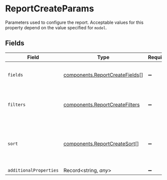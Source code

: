 # ReportCreateParams

Parameters used to configure the report. Acceptable values for
this property depend on the value specified for `model`.


## Fields

| Field                                                                            | Type                                                                             | Required                                                                         | Description                                                                      | Example                                                                          |
| -------------------------------------------------------------------------------- | -------------------------------------------------------------------------------- | -------------------------------------------------------------------------------- | -------------------------------------------------------------------------------- | -------------------------------------------------------------------------------- |
| `fields`                                                                         | [components.ReportCreateFields](../../models/components/reportcreatefields.md)[] | :heavy_minus_sign:                                                               | A list of fields for the report.                                                 | [<br/>"id",<br/>"external_identifier"<br/>]                                      |
| `filters`                                                                        | [components.ReportCreateFilters](../../models/components/reportcreatefilters.md) | :heavy_minus_sign:                                                               | The filters for the report.                                                      | {<br/>"status": [<br/>"authorization_failed"<br/>]<br/>}                         |
| `sort`                                                                           | [components.ReportCreateSort](../../models/components/reportcreatesort.md)[]     | :heavy_minus_sign:                                                               | A list of fields to sort the report.                                             | [<br/>{<br/>"field": "captured_at",<br/>"order": "desc"<br/>}<br/>]              |
| `additionalProperties`                                                           | Record<string, *any*>                                                            | :heavy_minus_sign:                                                               | N/A                                                                              |                                                                                  |